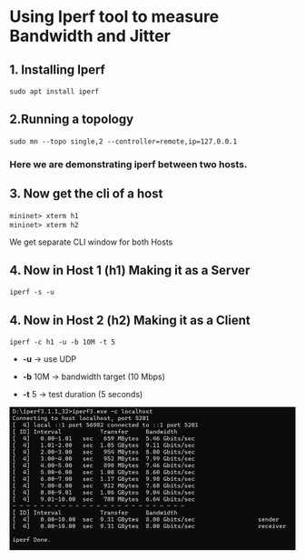 # Using Iperf tool to measure Bandwidth and Jitter

## 1. Installing Iperf

```
sudo apt install iperf

```

## 2.Running a topology
```
sudo mn --topo single,2 --controller=remote,ip=127.0.0.1

```

### Here we are demonstrating iperf between two hosts.

## 3. Now get the cli of a host
```
mininet> xterm h1
mininet> xterm h2
```

We get separate CLI window for both Hosts

## 4. Now in Host 1 (h1) Making it as a Server

```
iperf -s -u
```

## 4. Now in Host 2 (h2) Making it as a Client

```
iperf -c h1 -u -b 10M -t 5
```


- **-u** → use UDP

- **-b** 10M → bandwidth target (10 Mbps)

- **-t** 5 → test duration (5 seconds)

![alt text](../example_images/image-1.png)